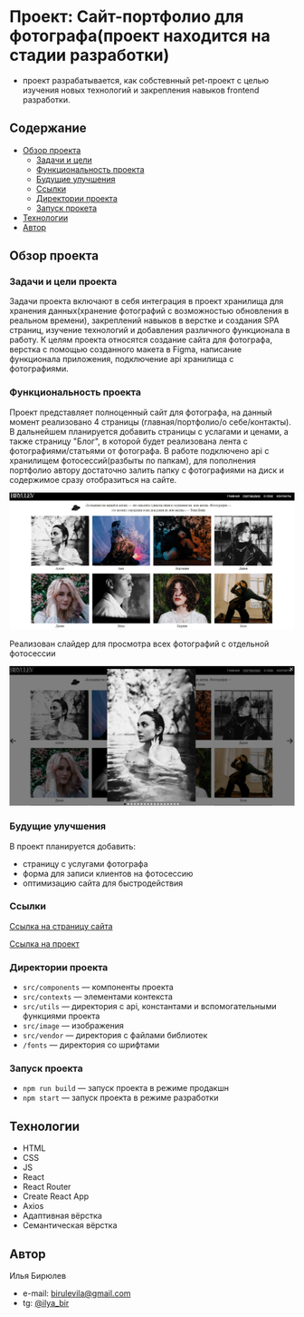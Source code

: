 # Проект: Сайт-портфолио для фотографа(проект находится на стадии разработки)

- проект разрабатывается, как собстевнный pet-проект с целью изучения новых технологий и закрепления навыков frontend разработки.

## Содержание

 - [Обзор проекта](#обзор-проекта)
    - [Задачи и цели](#задачи-и-цели-проекта)
    - [Функциональность проекта](#функциональность-проекта)
    - [Будущие улучшения](#будущие-улучшения)
    - [Ссылки](#ссылки)
    - [Директории проекта](#директории-проекта)
    - [Запуск прокета](#запуск-проекта)
 - [Технологии](#технологии)
 - [Автор](#автор)

## Обзор проекта

### Задачи и цели проекта

Задачи проекта включают в себя интеграция в проект хранилища для хранения данных(хранение фотографий с возможностью обновления в реальном времени), закреплений навыков в верстке и создания SPA страниц, изучение технологий и добавления различного функционала в работу.
К целям проекта относятся создание сайта для фотографа, верстка с помощью созданного макета в Figma, написание функционала приложения, подключение api хранилища с фотографиями.

### Функциональность проекта

Проект представляет полноценный сайт для фотографа, на данный момент реализовано 4 страницы (главная/портфолио/о себе/контакты). В дальнейшем планируется добавить страницы с услагами и ценами, а также страницу "Блог", в которой будет реализована лента с фотографиями/статьями от фотографа.
В работе подключено api с хранилищем фотосессий(разбыты по папкам), для пополнения портфолио автору достаточно залить папку с фотографиями на диск и содержимое сразу отобразиться на сайте.

![Desktop screenshot](./screenshots/Portfolio.jpg)

Реализован слайдер для просмотра всех фотографий с отдельной фотосессии

![Desktop screenshot](./screenshots/Slider.jpg)

### Будущие улучшения

В проект планируется добавить:

  - страницу с услугами фотографа
  - форма для записи клиентов на фотосессию
  - оптимизацию сайта для быстродействия

### Ссылки

[Ссылка на страницу сайта](https://ilyabiryulev.github.io/photographer-s-website/#/)

[Ссылка на проект](https://github.com/IlyaBiryulev/photographer-s-website)


### Директории проекта

- `src/components` — компоненты проекта
- `src/contexts` — элементами контекста
- `src/utils` — директория с api, константами и вспомогательными функциями проекта
- `src/image` — изображения
- `src/vendor` — директория с файлами библиотек
- `/fonts` — директория со шрифтами

### Запуск проекта

- `npm run build` — запуск проекта в режиме продакшн
- `npm start` — запуск проекта в режиме разработки

## Технологии

- HTML
- CSS
- JS
- React
- React Router
- Create React App
- Axios
- Адаптивная вёрстка
- Семантическая вёрстка

## Автор

Илья Бирюлев

- e-mail: birulevila@gmail.com
- tg: [@ilya_bir](https://t.me/ilya_bir)
